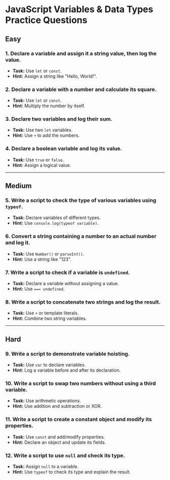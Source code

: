 # JavaScript Variables & Data Types Practice Questions

## Easy

### 1. Declare a variable and assign it a string value, then log the value.
- **Task:** Use `let` or `const`.
- **Hint:** Assign a string like "Hello, World!".

### 2. Declare a variable with a number and calculate its square.
- **Task:** Use `let` or `const`.
- **Hint:** Multiply the number by itself.

### 3. Declare two variables and log their sum.
- **Task:** Use two `let` variables.
- **Hint:** Use `+` to add the numbers.

### 4. Declare a boolean variable and log its value.
- **Task:** Use `true` or `false`.
- **Hint:** Assign a logical value.

---

## Medium

### 5. Write a script to check the type of various variables using `typeof`.
- **Task:** Declare variables of different types.
- **Hint:** Use `console.log(typeof variable)`.

### 6. Convert a string containing a number to an actual number and log it.
- **Task:** Use `Number()` or `parseInt()`.
- **Hint:** Use a string like "123".

### 7. Write a script to check if a variable is `undefined`.
- **Task:** Declare a variable without assigning a value.
- **Hint:** Use `=== undefined`.

### 8. Write a script to concatenate two strings and log the result.
- **Task:** Use `+` or template literals.
- **Hint:** Combine two string variables.

---

## Hard

### 9. Write a script to demonstrate variable hoisting.
- **Task:** Use `var` to declare variables.
- **Hint:** Log a variable before and after its declaration.

### 10. Write a script to swap two numbers without using a third variable.
- **Task:** Use arithmetic operations.
- **Hint:** Use addition and subtraction or XOR.

### 11. Write a script to create a constant object and modify its properties.
- **Task:** Use `const` and add/modify properties.
- **Hint:** Declare an object and update its fields.

### 12. Write a script to use `null` and check its type.
- **Task:** Assign `null` to a variable.
- **Hint:** Use `typeof` to check its type and explain the result.
